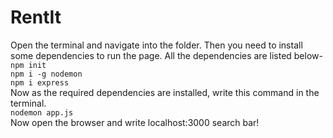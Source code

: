 # RentIt
Open the terminal and navigate into the folder.
Then you need to install some dependencies to run the page. All the dependencies are listed below-</br >
`npm init`</br >
`npm i -g nodemon`</br >
`npm i express`</br >
Now as the required dependencies are installed, write this command in the terminal.</br >
`nodemon app.js`
</br >
Now open the browser and write localhost:3000 search bar!
